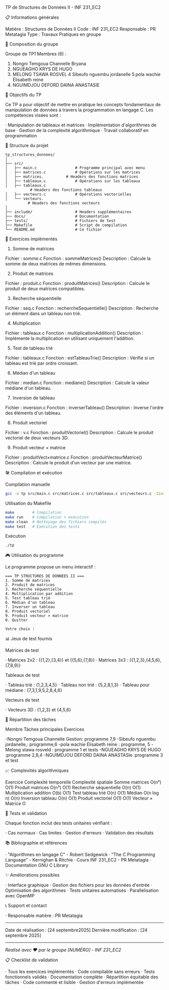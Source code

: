 

TP de Structures de Données II - INF 231_EC2

📋 Informations générales

Matière : Structures de Données II
Code : INF 231_EC2
Responsable : PR Metatagia
Type : Travaux Pratiques en groupe

👥 Composition du groupe

Groupe de TP1 
Membres (6) :

1. Nongni Temgoua Channelle Bryana 
2. NGUEAGHO KRYS DE HUGO
3. MELONG TSAWA ROSVEL
4 Sibeufo nguembu jordanelle
5.pola wachie Élisabeth reine
6. NGUIMDJOU DEFORD DAINA ANASTASIE 

🎯 Objectifs du TP

Ce TP a pour objectif de mettre en pratique les concepts fondamentaux de manipulation de données à travers la programmation en langage C. Les compétences visées sont :

· Manipulation de tableaux et matrices
· Implémentation d'algorithmes de base
· Gestion de la complexité algorithmique
· Travail collaboratif en programmation

📁 Structure du projet

```
tp_structures_donnees/
│
├── src/
│   ├── main.c                 # Programme principal avec menu
│   ├── matrices.c             # Opérations sur les matrices
│   ├── matrices.          # Headers des fonctions matrices
│   ├── tableaux.c             # Opérations sur les tableaux
│   ├── tableaux.c
           # Headers des fonctions tableaux
│   ├── vecteurs.c             # Opérations vectorielles
│   └── vecteurs.
          # Headers des fonctions vecteurs
│
├── include/                   # Headers supplémentaires
├── docs/                      # Documentation
├── tests/                     # Fichiers de test
├── Makefile                   # Script de compilation
└── README.md                  # Ce fichier
```

📝 Exercices implémentés

1. Somme de matrices

Fichier : somme.c
Fonction : sommeMatrices()
Description : Calcule la somme de deux matrices de mêmes dimensions.

2. Produit de matrices

Fichier : produit.c
Fonction : produitMatrices()
Description : Calcule le produit de deux matrices compatibles.

3. Recherche séquentielle

Fichier : seq.c
Fonction : rechercheSequentielle()
Description : Recherche un élément dans un tableau non trié.

4. Multiplication 

Fichier : tableaux.c
Fonction : multiplicationAddition()
Description : Implémente la multiplication en utilisant uniquement l'addition.

5. Test de tableau trié

Fichier : tableaux.c
Fonction : estTableauTrie()
Description : Vérifie si un tableau est trié par ordre croissant.

6. Médian d'un tableau

Fichier : median.c
Fonction : mediane()
Description : Calcule la valeur médiane d'un tableau.

7. Inversion de tableau

Fichier : inversion.c
Fonction : inverserTableau()
Description : Inverse l'ordre des éléments d'un tableau.

8. Produit vectoriel

Fichier : v.c
Fonction : produitVectoriel()
Description : Calcule le produit vectoriel de deux vecteurs 3D.

9. Produit vecteur × matrice

Fichier : produitVect×matrice.c
Fonction : produitVecteurMatrice()
Description : Calcule le produit d'un vecteur par une matrice.

🛠️ Compilation et exécution

Compilation manuelle

```bash
gcc -o tp src/main.c src/matrices.c src/tableaux.c src/vecteurs.c -Iinclude
```

Utilisation du Makefile

```bash
make        # Compilation
make run    # Compilation + exécution
make clean  # Nettoyage des fichiers compilés
make test   # Exécution des tests
```

Exécution

```bash
./tp
```

🎮 Utilisation du programme

Le programme propose un menu interactif :

```
=== TP STRUCTURES DE DONNEES II ===
1. Somme de matrices
2. Produit de matrices
3. Recherche séquentielle
4. Multiplication par addition
5. Test tableau trié
6. Médian d'un tableau
7. Inverser un tableau
8. Produit vectoriel
9. Produit vecteur × matrice
0. Quitter

Votre choix : 
```

📊 Jeux de test fournis

Matrices de test

· Matrices 2x2 : {{1,2},{3,4}} et {{5,6},{7,8}}
· Matrices 3x3 : {{1,2,3},{4,5,6},{7,8,9}}

Tableaux de test

· Tableau trié : {1,2,3,4,5}
· Tableau non trié : {5,2,8,1,3}
· Tableau pour médiane : {7,3,1,9,5,2,8,4,6}

Vecteurs de test

· Vecteurs 3D : {1,2,3} et {4,5,6}

🔧 Répartition des tâches

Membre Tâches principales Exercices

-Nongni Temgoua Channelle Gestion: programme 7,9
-Sibeufo nguembu jordanelle,: programme,6
-pola wachie Élisabeth reine  : programme, 5
-Melong stawa rosveld : programme 1 et tests 
-NGUEAGHO KRYS DE HUGO :programme 2,8,4
-NGUIMDJOU DEFORD DAINA ANASTASIe :programme 3 et test 

📈 Complexités algorithmiques


Exercice Complexité temporelle Complexité spatiale
Somme matrices O(n²) O(1)
Produit matrices O(n³) O(1)
Recherche séquentielle O(n) O(1)
Multiplication addition O(b) O(1)
Test tableau trié O(n) O(1)
Médian O(n log n) O(n)
Inversion tableau O(n) O(1)
Produit vectoriel O(1) O(1)
Vecteur × Matrice O

🧪 Tests et validation

Chaque fonction inclut des tests unitaires vérifiant :

· Cas normaux
· Cas limites
· Gestion d'erreurs
· Validation des résultats



📚 Bibliographie et références

· "Algorithmes en langage C" - Robert Sedgewick
· "The C Programming Language" - Kernighan & Ritchie
· Cours INF 231_EC2 - PR Metatagia
· Documentation GNU C Library

✨ Améliorations possibles

· Interface graphique
· Gestion des fichiers pour les données d'entrée
· Optimisation des algorithmes
· Tests unitaires automatisés
· Parallelisation avec OpenMP

📞 Support et contact




· Responsable matière : PR Metatagia

---

Date de réalisation : [24 septembre2025]
Dernière modification : [24 septembre 2025]


---
  <em>Réalisé avec ❤️ par le groupe [NUMÉRO] - INF 231_EC2</em>
</div>

📋 Checklist de validation

· Tous les exercices implémentés
· Code compilable sans erreurs
· Tests fonctionnels validés
· Documentation complète
· Répartition équitable des tâches
· Code commenté et lisible
· Gestion d'erreurs implémentée
